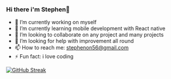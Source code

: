 ### Hi there i'm Stephen👋

- 🔭 I’m currently working on myself
- 🌱 I’m currently learning mobile development with React native
- 👯 I’m looking to collaborate on any project and many projects
- 🤔 I’m looking for help with improvement all round
- 📫 How to reach me: stephenon56@gmail.com
- ⚡ Fun fact: i love coding

[![GitHub Streak](https://streak-stats.demolab.com?user=Stepheeeen&theme=dark&border_radius=5)](https://git.io/streak-stats)
